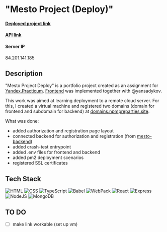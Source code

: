 # "Mesto Project (Deploy)" #

#### [Deployed project link](https://mestoproject.students.nomoredomains.work/)
#### [API link](https://api.mestoproject.students.nomoredomains.work/)
#### **Server IP** 
84.201.141.185


## Description 
"Mesto Project Deploy" is a portfolio project created as an assignment for [Yandex.Practicum](https://practicum.yandex.com/web/ "Web Development Program"). [Frontend](https://github.com/daryamakavchik/mesto-project-pair) was implemented together with @yansadykov.

This work was aimed at learning deployment to a remote cloud server. For this, I created a virtual machine and registered two domains (domain for frontend and subdomain for backend) at [domains.npmpreparties.site](domains.nomoreparties.site). 

What was done:
* added authorization and registration page layout
* connected backend for authorization and registration (from [mesto-backend](https://github.com/daryamakavchik/mesto-project-backend))
* added crash-test entrypoint
* added .env files for frontend and backend
* added pm2 deployment scenarios 
* registered SSL certificates


## Tech Stack
![HTML](https://img.shields.io/badge/html5-%23E34F26.svg?style=for-the-badge&logo=html5&logoColor=white)
![CSS](https://img.shields.io/badge/css3-%231572B6.svg?style=for-the-badge&logo=css3&logoColor=white)
![TypeScript](https://img.shields.io/badge/TypeScript-007ACC?style=for-the-badge&logo=typescript&logoColor=white)
![Babel](https://img.shields.io/badge/Babel-F9DC3E?style=for-the-badge&logo=babel&logoColor=white)
![WebPack](https://img.shields.io/badge/Webpack-8DD6F9?style=for-the-badge&logo=Webpack&logoColor=white)
![React](https://img.shields.io/badge/React-20232A?style=for-the-badge&logo=react&logoColor=61DAFB)
![Express](https://img.shields.io/badge/Express.js-000000?style=for-the-badge&logo=express&logoColor=white)
![NodeJS](https://img.shields.io/badge/Node.js-339933?style=for-the-badge&logo=nodedotjs&logoColor=white)
![MongoDB](https://img.shields.io/badge/MongoDB-4EA94B?style=for-the-badge&logo=mongodb&logoColor=white)

## TO DO
- [ ] make link workable (set up vm)
